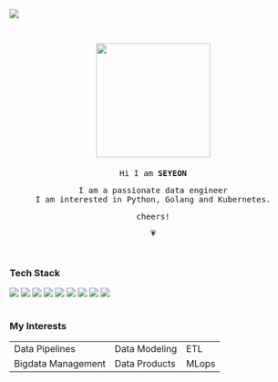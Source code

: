 ![](https://user-images.githubusercontent.com/66824510/241624753-05da990e-fae2-4ef9-b730-a57a4e22dce3.jpg)



<div align="center" style="padding-top:30px; padding-bottom:10px;">
<div style="margin-bottom:20px;">
    <img src="https://user-images.githubusercontent.com/66824510/241624781-5fb81e10-cc60-481c-afb9-0f506ca0c4f0.png" width="200px">
</div>
<samp>
    <p>Hi I am <b>SEYEON</b></p>
    <p>I am a passionate data engineer<br>
    I am interested in Python, Golang and Kubernetes.</p>
    <p>cheers!</p>
    💗
</samp>
</div>


<br>

### Tech Stack

<div style="float:left;">
    <img src="https://img.shields.io/badge/Python-blue?style=flat&logo=Python&logoColor=FFFFFF"/>
    <img src="https://img.shields.io/badge/ELK_Stack-gold?style=flat&logo=Elasticsearch&logoColor=FFFFFF"/>
    <img src="https://img.shields.io/badge/Kafka-231F20?style=flat&logo=ApacheKafka&logoColor=FFFFFF"/>
    <img src="https://img.shields.io/badge/Apache_Spark-E25A1C?style=flat&logo=ApacheSpark&logoColor=FFFFFF"/>
    <img src="https://img.shields.io/badge/Django-092E20?style=flat&logo=Django&logoColor=FFFFFF"/>
    <img src="https://img.shields.io/badge/FastAPI-089688?style=flat&logo=FastAPI&logoColor=FFFFFF"/>
    <img src="https://img.shields.io/badge/MySQL-4479A1?style=flat&logo=MySQL&logoColor=FFFFFF"/>
    <img src="https://img.shields.io/badge/AWS-FF9900?style=flat&logo=AmazonAWS&logoColor=FFFFFF"/>
    <img src="https://img.shields.io/badge/Kubernetes-326CE5?style=flat&logo=Kubernetes&logoColor=FFFFFF"/>
</div>

<br>
<br>

### My Interests

<table>
    <tr>
        <td>Data Pipelines</td>
        <td>Data Modeling</td>
        <td>ETL</td>
    </tr>
    <tr>
        <td>Bigdata Management</td>
        <td>Data Products</td>
        <td>MLops</td>
    </tr>
</table>
